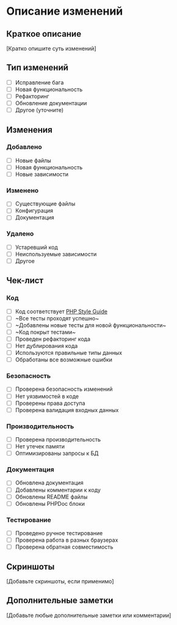 # Описание изменений

## Краткое описание

[Кратко опишите суть изменений]

## Тип изменений

- [ ] Исправление бага
- [ ] Новая функциональность
- [ ] Рефакторинг
- [ ] Обновление документации
- [ ] Другое (уточните)

## Изменения

### Добавлено

- [ ] Новые файлы
- [ ] Новая функциональность
- [ ] Новые зависимости

### Изменено

- [ ] Существующие файлы
- [ ] Конфигурация
- [ ] Документация

### Удалено

- [ ] Устаревший код
- [ ] Неиспользуемые зависимости
- [ ] Другое

## Чек-лист

### Код

- [ ] Код соответствует [PHP Style Guide](PHP_STYLE_GUIDE.md)
- [ ] ~Все тесты проходят успешно~
- [ ] ~Добавлены новые тесты для новой функциональности~
- [ ] ~Код покрыт тестами~
- [ ] Проведен рефакторинг кода
- [ ] Нет дублирования кода
- [ ] Используются правильные типы данных
- [ ] Обработаны все возможные ошибки

### Безопасность

- [ ] Проверена безопасность изменений
- [ ] Нет уязвимостей в коде
- [ ] Проверены права доступа
- [ ] Проверена валидация входных данных

### Производительность

- [ ] Проверена производительность
- [ ] Нет утечек памяти
- [ ] Оптимизированы запросы к БД

### Документация

- [ ] Обновлена документация
- [ ] Добавлены комментарии к коду
- [ ] Обновлены README файлы
- [ ] Обновлены PHPDoc блоки

### Тестирование

- [ ] Проведено ручное тестирование
- [ ] Проверена работа в разных браузерах
- [ ] Проверена обратная совместимость

## Скриншоты

[Добавьте скриншоты, если применимо]

## Дополнительные заметки

[Добавьте любые дополнительные заметки или комментарии]

